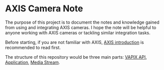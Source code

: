 # AXIS Camera Note

The purpose of this project is to document the notes and knowledge gained from using and integrating AXIS cameras.
I hope the note will be helpful to anyone working with AXIS cameras or tackling similar integration tasks.

Before starting, if you are not familiar with AXIS, [AXIS introduction](Intro.md) is recommended to read first.

The structure of this repository would be three main parts: [VAPIX API](/VAPIX%20API/), [Application](/Application/), [Media Stream](/Media%20Stream/).